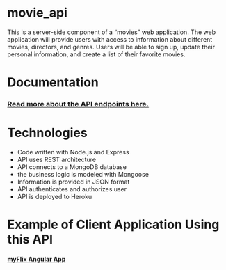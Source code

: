 # movie_api
This is a server-side component of a “movies” web application. 
The web
application will provide users with access to information about different
movies, directors, and genres. Users will be able to sign up, update their
personal information, and create a list of their favorite movies.

# Documentation
### [Read more about the API endpoints here.](https://project-my-flix.herokuapp.com/documentation.html)


# Technologies
* Code written with Node.js and Express
* API uses REST architecture
* API connects to a MongoDB database
* the business logic is modeled with Mongoose
* Information is provided in JSON format
* API authenticates and authorizes user
* API is deployed to Heroku


# Example of Client Application Using this API

#### [myFlix Angular App](https://salvia17.github.io/myFlix-Angular/welcome)
